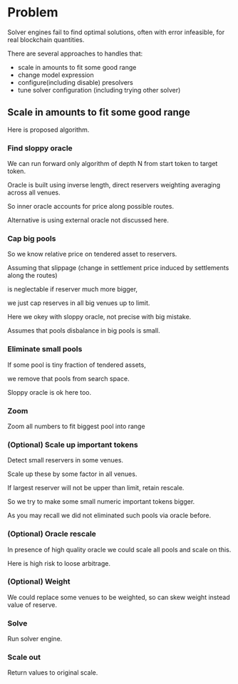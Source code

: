 # Problem

Solver engines fail to find optimal solutions, often with error infeasible, for real blockchain quantities.

There are several approaches to handles that:

- scale in amounts to fit some good range
- change model expression
- configure(including disable) presolvers
- tune solver configuration (including trying other solver)

## Scale in amounts to fit some good range

Here is proposed algorithm.

### Find sloppy oracle

We can run forward only algorithm of depth N from start token to target token.

Oracle is built using inverse length, direct reservers weighting averaging across all venues.

So inner oracle accounts for price along possible routes.

Alternative is using external oracle not discussed here.  

### Cap big pools

So we know relative price on tendered asset to reservers.

Assuming that slippage (change in settlement price induced by settlements along the routes)

is neglectable if reserver much more bigger,

we just cap reserves in all big venues up to limit.

Here we okey with sloppy oracle, not precise with big mistake.

Assumes that pools disbalance in big pools is small.

### Eliminate small pools

If some pool is tiny fraction of tendered assets,

we remove that pools from search space.

Sloppy oracle is ok here too.

### Zoom

Zoom all numbers to fit biggest pool into range

### (Optional) Scale up important tokens

Detect small reservers in some venues.
 
Scale up these by some factor in all venues.

If largest reserver will not be upper than limit, retain rescale.

So we try to make some small numeric important tokens bigger.

As you may recall we did not eliminated such pools via oracle before.

### (Optional) Oracle rescale

In presence of high quality oracle we could scale all pools and scale on this.

Here is high risk to loose arbitrage.

### (Optional) Weight

We could replace some venues to be weighted, so can skew weight instead value of reserve.

### Solve

Run solver engine.

### Scale out

Return values to original scale.